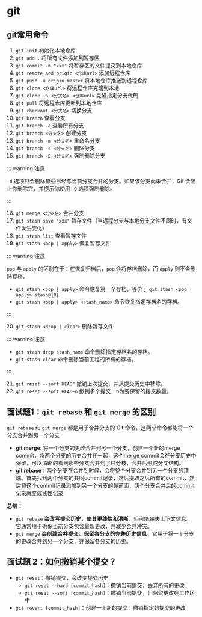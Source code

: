 # git

## git常用命令

1. `git init` 初始化本地仓库
2. `git add .` 将所有文件添加到暂存区
3. `git commit -m "xxx"` 将暂存区的文件提交到本地仓库
4. `git remote add origin <仓库url>` 添加远程仓库
5. `git push -u origin master` 将本地仓库推送到远程仓库
6. `git clone <仓库url>` 将远程仓库克隆到本地
7. `git clone -b <分支名> <仓库url>` 克隆指定分支代码
8. `git pull` 将远程仓库更新到本地仓库
9. `git checkout <分支名>` 切换分支
10. `git branch` 查看分支
11. `git branch -a` 查看所有分支
12. `git branch <分支名>` 创建分支
13. `git branch -m <分支名>` 重命名分支
14. `git branch -d <分支名>` 删除分支
15. `git branch -D <分支名>` 强制删除分支

::: warning 注意

`-d` 选项只会删除那些已经与当前分支合并的分支。如果该分支尚未合并，Git 会阻止你删除它，并提示你使用 `-D` 选项强制删除。

:::

16. `git merge <分支名>` 合并分支
17. `git stash save "xxx"` 暂存文件（当远程分支与本地分支文件不同时，有文件发生变化）
18. `git stash list` 查看暂存文件
19. `git stash <pop | apply>` 恢复暂存文件

::: warning 注意

`pop` 与 `apply` 的区别在于：在恢复归档后，`pop` 会将存档删除，而 `apply` 则不会删除存档。

- `git stash <pop | apply>` 命令恢复第一个存档，等价于 `git stash <pop | apply> stash@{0}`
- `git stash <pop | apply> <stash_name>` 命令恢复指定存档名的存档。

:::

20. `git stash <drop | clear>` 删除暂存文件

::: warning 注意

- `git stash drop stash_name` 命令删除指定存档名的存档。
- `git stash clear` 命令删除当前工程的所有的存档。

:::

21. `git reset --soft HEAD^` 撤销上次提交，并从提交历史中移除。
22. `git reset --soft HEAD~n` 撤销多个提交，n为要保留的提交数量。

## 面试题1：`git rebase` 和 `git merge` 的区别

`git rebase` 和 `git merge` 都是用于合并分支的 Git 命令，这两个命令都能将一个分支合并到另一个分支

- **git merge**: 将一个分支的更改合并到另一个分支，创建一个新的merge commit，将两个分支的历史合并在一起，这个merge commit会在分支历史中保留，可以清晰的看到那些分支合并到了柱分枝，合并后形成分叉结构。
- **git rebase**：两个分支在合并到时候，会将整个分支合并到另一个分支的顶端。首先找到两个分支的共同commit记录，然后提取之后所有的commit，然后将这个commit记录添加到另一个分支的最前面，两个分支合并后的commit记录就变成线性记录 

**总结：**
- `git rebase` **会改写提交历史，使其更线性和清晰**，但可能丧失上下文信息。它通常用于确保当前分支包含最新更改，并减少合并冲突。
- `git merge` **会创建合并提交，保留各分支的完整历史信息**。它用于将一个分支的更改合并到另一个分支，并保留各分支的历史。 

## 面试题 2：如何撤销某个提交？

- `git reset`：撤销提交，会改变提交历史
    - `git reset --hard [commit_hash]`：撤销当前提交，丢弃所有的更改
    - `git reset --soft [commit_hash]`：撤销当前提交，但保留更改在工作区中
- `git revert [commit_hash]`：创建一个新的提交，撤销指定的提交的更改